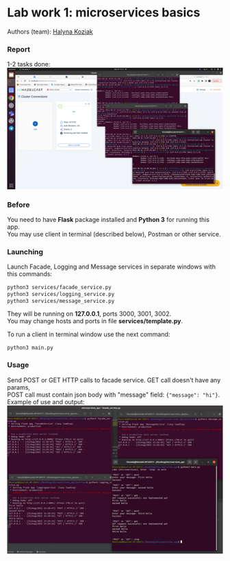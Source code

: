 # Lab work 1: microservices basics
Authors (team): [Halyna Koziak](https://github.com/hkoziak)

### Report
1-2 tasks done:
![alt text](https://github.com/hkoziak/microservices_apz/blob/micro_basics/tasks1_2.png?raw=true)

### Before

You need to have <b>Flask</b> package installed and <b>Python 3</b> for running this app.   
You may use client in terminal (described below), Postman or other service.

### Launching
Launch Facade, Logging and Message services in separate windows with this commands:
```
python3 services/facade_service.py
python3 services/logging_service.py
python3 services/message_service.py
```
They will be running on <b>127.0.0.1</b>, ports 3000, 3001, 3002.    
You may change hosts and ports in file <b>services/template.py</b>.

To run a client in terminal window use the next command:
```
python3 main.py
```

### Usage

Send POST or GET HTTP calls to facade service. GET call doesn't have any params,   
POST call must contain json body with "message" field: ```{"message": "hi"}```.
Example of use and output:   
![alt text](https://github.com/hkoziak/microservices_apz/blob/micro_basics/Example_of_use.png?raw=true)


